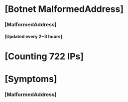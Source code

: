 # [Botnet MalformedAddress]
### [MalformedAddress]
#### [Updated every 2~3 hours]

# [Counting 722 IPs]

# [Symptoms] 
###   [MalformedAddress]
